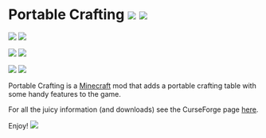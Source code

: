 # Portable Crafting [![](http://cf.way2muchnoise.eu/short_240655_downloads.svg)](https://minecraft.curseforge.com/projects/portable-crafting) ![](http://cf.way2muchnoise.eu/versions/For%20MC_240655_all.svg)

![](https://img.shields.io/badge/1.10.2_status-release-green.svg)
[![](https://img.shields.io/badge/Latest_version-1.0-blue.svg)](https://minecraft.curseforge.com/projects/portable-crafting/files?filter-game-version=1738749986%3A572&filter-status=1)

![](https://img.shields.io/badge/1.9_status-release-green.svg)
[![](https://img.shields.io/badge/Latest_version-1.0-blue.svg)](https://minecraft.curseforge.com/projects/portable-crafting/files?filter-game-version=1738749986%3A552&filter-status=1)

![](https://img.shields.io/badge/1.8.9_status-release-green.svg)
[![](https://img.shields.io/badge/Latest_version-1.1-blue.svg)](https://minecraft.curseforge.com/projects/portable-crafting/files?filter-game-version=1738749986%3A4&filter-status=1)



Portable Crafting is a [Minecraft](https://minecraft.net/) mod that adds a portable crafting table with some handy features to the game.

For all the juicy information (and downloads) see the CurseForge page [here](http://minecraft.curseforge.com/projects/portable-crafting).

Enjoy! ![](https://github.com/gr8pefish/PortableCrafting/blob/master/src/main/resources/assets/portablecrafting/textures/items/portable_crafter.png)







